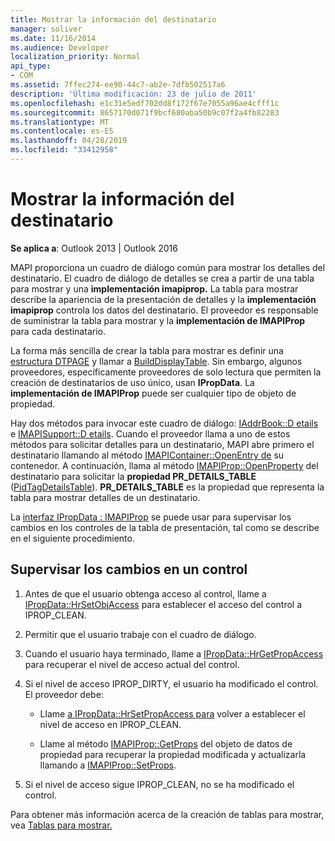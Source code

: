 ```yaml
---
title: Mostrar la información del destinatario
manager: soliver
ms.date: 11/16/2014
ms.audience: Developer
localization_priority: Normal
api_type:
- COM
ms.assetid: 7ffec274-ee90-44c7-ab2e-7dfb502517a6
description: 'Última modificación: 23 de julio de 2011'
ms.openlocfilehash: e1c31e5edf702dd8f172f67e7055a96ae4cfff1c
ms.sourcegitcommit: 8657170d071f9bcf680aba50b9c07f2a4fb82283
ms.translationtype: MT
ms.contentlocale: es-ES
ms.lasthandoff: 04/28/2019
ms.locfileid: "33412958"
---
```

# <a name="displaying-recipient-information"></a>Mostrar la información del destinatario

**Se aplica a**: Outlook 2013 | Outlook 2016 
  
MAPI proporciona un cuadro de diálogo común para mostrar los detalles del destinatario. El cuadro de diálogo de detalles se crea a partir de una tabla para mostrar y una **implementación imapiprop.** La tabla para mostrar describe la apariencia de la presentación de detalles y la **implementación imapiprop** controla los datos del destinatario. El proveedor es responsable de suministrar la tabla para mostrar y la **implementación de IMAPIProp** para cada destinatario. 
  
La forma más sencilla de crear la tabla para mostrar es definir una [estructura DTPAGE](dtpage.md) y llamar a [BuildDisplayTable](builddisplaytable.md). Sin embargo, algunos proveedores, específicamente proveedores de solo lectura que permiten la creación de destinatarios de uso único, usan **IPropData**. La **implementación de IMAPIProp** puede ser cualquier tipo de objeto de propiedad. 
  
Hay dos métodos para invocar este cuadro de diálogo: [IAddrBook::D etails](iaddrbook-details.md) e [IMAPISupport::D etails](imapisupport-details.md). Cuando el proveedor llama a uno de estos métodos para solicitar detalles para un destinatario, MAPI abre primero el destinatario llamando al método [IMAPIContainer::OpenEntry de](imapicontainer-openentry.md) su contenedor. A continuación, llama al método [IMAPIProp::OpenProperty](imapiprop-openproperty.md) del destinatario para solicitar la **propiedad PR_DETAILS_TABLE** ([PidTagDetailsTable](pidtagdetailstable-canonical-property.md)). **PR_DETAILS_TABLE** es la propiedad que representa la tabla para mostrar detalles de un destinatario. 
  
La [interfaz IPropData : IMAPIProp](ipropdataimapiprop.md) se puede usar para supervisar los cambios en los controles de la tabla de presentación, tal como se describe en el siguiente procedimiento. 
  
## <a name="monitor-changes-to-a-control"></a>Supervisar los cambios en un control
  
1. Antes de que el usuario obtenga acceso al control, llame a [IPropData::HrSetObjAccess](ipropdata-hrsetobjaccess.md) para establecer el acceso del control a IPROP_CLEAN. 
    
2. Permitir que el usuario trabaje con el cuadro de diálogo. 
    
3. Cuando el usuario haya terminado, llame a [IPropData::HrGetPropAccess](ipropdata-hrgetpropaccess.md) para recuperar el nivel de acceso actual del control. 
    
4. Si el nivel de acceso IPROP_DIRTY, el usuario ha modificado el control. El proveedor debe:
    
   - Llame [a IPropData::HrSetPropAccess para](ipropdata-hrsetpropaccess.md) volver a establecer el nivel de acceso en IPROP_CLEAN. 
    
   - Llame al método [IMAPIProp::GetProps](imapiprop-getprops.md) del objeto de datos de propiedad para recuperar la propiedad modificada y actualizarla llamando a [IMAPIProp::SetProps](imapiprop-setprops.md).
    
5. Si el nivel de acceso sigue IPROP_CLEAN, no se ha modificado el control. 
    
Para obtener más información acerca de la creación de tablas para mostrar, vea [Tablas para mostrar.](display-tables.md)
  

